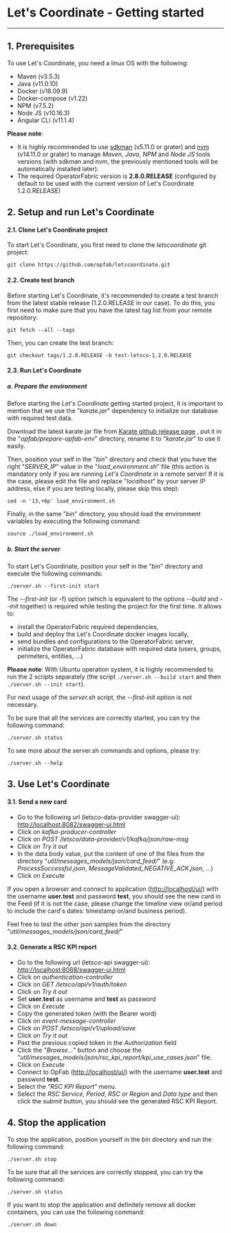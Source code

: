 <!-- Copyright (c) 2020-2021 RTE (https://www.rte-france.com)                                                  -->
<!-- Copyright (c) 2020-2021 RTE international (https://www.rte-international.com)                             -->
<!-- See AUTHORS.txt                                                                                      -->
<!-- This document is subject to the terms of the Creative Commons Attribution 4.0 International license. -->
<!-- If a copy of the license was not distributed with this                                               -->
<!-- file, You can obtain one at https://creativecommons.org/licenses/by/4.0/.                            -->
<!-- SPDX-License-Identifier: CC-BY-4.0                                                                   -->

# Let's Coordinate - Getting started
---

## 1. Prerequisites

To use Let's Coordinate, you need a linux OS with the following:

* Maven (v3.5.3)
* Java (v11.0.10)
* Docker (v18.09.9)
* Docker-compose (v1.22)
* NPM (v7.5.2) 
* Node JS (v10.16.3)
* Angular CLI (v11.1.4)

**Please note**: 
* It is highly recommended to use [sdkman](https://sdkman.io/) (v5.11.0 or grater) and [nvm](https://github.com/nvm-sh/nvm) (v14.11.0 or grater) to manage *Maven*, *Java*, *NPM* and *Node JS* tools versions (with sdkman and nvm, the previously mentioned tools will be automatically installed later).
* The required OperatorFabric version is **2.8.0.RELEASE** (configured by default to be used with the current version of Let's Coordinate 1.2.0.RELEASE)

## 2. Setup and run Let's Coordinate

#### 2.1. Clone Let's Coordinate project

To start Let's Coordinate, you first need to clone the *letscoordinate* git project:

```
git clone https://github.com/opfab/letscoordinate.git
```

#### 2.2. Create test branch

Before starting Let's Coordinate, it's recommended to create a test branch from the latest stable release (1.2.0.RELEASE in our case).
To do this, you first need to make sure that you have the latest tag list from your remote repository:

```
git fetch --all --tags
```

Then, you can create the test branch:

```
git checkout tags/1.2.0.RELEASE -b test-letsco-1.2.0.RELEASE
```

#### 2.3. Run Let's Coordinate

##### a. Prepare the environment

Before starting the *Let's Coordinate* getting started project, it is important to mention that we use the "*karate.jar*" dependency to initialize our database with required test data.

Download the latest karate jar file from [Karate github release page](https://github.com/intuit/karate/releases/) , put it in the "*opfab/prepare-opfab-env*" directory, rename it to "*karate.jar*" to use it easily.

Then, position your self in the "*bin*" directory and check that you have the right "*SERVER_IP*" value in the "*load_environment.sh*" file (this action is mandatory only if you are running *Let's Coordinate* in a remote server! If it is the case, please edit the file and replace "*localhost*" by your server IP address, else if you are testing locally, please skip this step):

```
sed -n '13,+6p' load_environment.sh
```

Finally, in the same "*bin*" directory, you should load the environment variables by executing the following command:

```
source ./load_environment.sh
```

##### b. Start the server

To start Let's Coordinate, position your self in the "*bin*" directory and execute the following commands:

```
./server.sh --first-init start 
```

The *--first-init* (or -f) option (which is equivalent to the options *--build* and *--init* together) is required while testing the project for the first time.
It allows to:
* install the OperatorFabric required dependencies, 
* build and deploy the Let's Coordinate docker images locally,
* send bundles and configurations to the OperatorFabric server,
* initialize the OperatorFabric database with required data (users, groups, perimeters, entities, ...)

**Please note**: With Ubuntu operation system, it is highly recommended to run the 2 scripts separately (the script ```./server.sh --build start``` and then ```./server.sh --init start```).

For next usage of the *server.sh* script, the *--first-init* option is not necessary.

To be sure that all the services are correctly started, you can try the following command:

```
./server.sh status 
```

To see more about the server.sh commands and options, please try:
```
./server.sh --help
```

## 3. Use Let's Coordinate

#### 3.1. Send a new card

- Go to the following url (letsco-data-provider swagger-ui): [http://localhost:8082/swagger-ui.html](http://localhost:8082/swagger-ui.html)
- Click on *kafka-producer-controller*
- Click on *POST /letsco/data-provider/v1/kafka/json/raw-msg*
- Click on *Try it out*
- In the data body value, put the content of one of the files from the directory "*util/messages_models/json/card_feed/*" (e.g: *ProcessSuccessful.json*, *MessageValidated_NEGATIVE_ACK.json*, ...)
- Click on *Execute*

If you open a browser and connect to application ([http://localhost/ui/](http://localhost/ui/)) with the username **user.test** and password **test**, you should see the new card in the Feed (if it is not the case, please change the timeline view or/and period to include the card's dates: timestamp or/and business period).

Feel free to test the other json samples from the directory "*util/messages_models/json/card_feed/*" 

#### 3.2. Generate a RSC KPI report

- Go to the following url (letsco-api swagger-ui): [http://localhost:8088/swagger-ui.html](http://localhost:8088/swagger-ui.html)
- Click on *authentication-controller*
- Click on *GET /letsco/api/v1/auth/token*
- Click on *Try it out*
- Set **user.test** as username and **test** as password
- Click on *Execute* 
- Copy the generated token (with the Bearer word)
- Click on *event-message-controller*
- Click on *POST /letsco/api/v1/upload/save*
- Click on *Try it out*
- Past the previous copied token in the *Authorization* field
- Click the "*Browse...*" button and choose the "*util/messages_models/json/rsc_kpi_report/kpi_use_cases.json*" file.
- Click on *Execute*
- Connect to OpFab ([http://localhost/ui/](http://localhost/ui/)) with the username **user.test** and password **test**.
- Select the *"RSC KPI Report"* menu.
- Select the *RSC Service*, *Period*, *RSC* or *Region* and *Data type* and then click the *submit* button, you should see the generated RSC KPI Report.

## 4. Stop the application

To stop the application, position yourself in the *bin* directory and run the following command:

```
./server.sh stop
```

To be sure that all the services are correctly stopped, you can try the following command:

```
./server.sh status 
```

If you want to stop the application and definitely remove all docker containers, you can use the following command:
```
./server.sh down
```